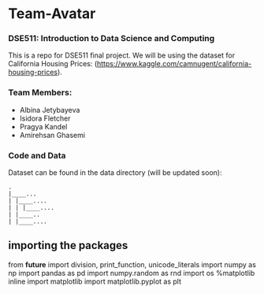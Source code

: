 # Team-Avatar
### DSE511: Introduction to Data Science and Computing

This is a repo for DSE511 final project. We will be using the dataset for California Housing Prices: (https://www.kaggle.com/camnugent/california-housing-prices).

### Team Members: 

- Albina Jetybayeva
- Isidora Fletcher
- Pragya Kandel
- Amirehsan Ghasemi

### Code and Data

Dataset can be found in the data directory (will be updated soon): 

```
.
|____...
| |____....
| | |____....
| |____..
| |____....
```
## importing the packages
from __future__ import division, print_function, unicode_literals
import numpy as np
import pandas as pd
import numpy.random as rnd
import os
%matplotlib inline
import matplotlib
import matplotlib.pyplot as plt
